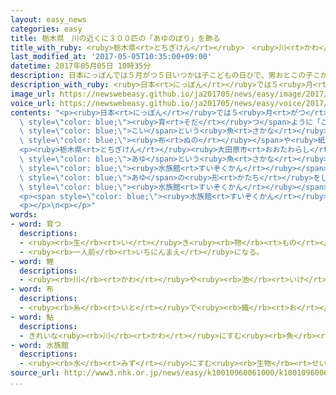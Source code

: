 ```yaml
---
layout: easy_news
categories: easy
title: 栃木県　川の近くに３００匹の「あゆのぼり」を飾る
title_with_ruby: <ruby>栃木県<rt>とちぎけん</rt></ruby>　<ruby>川<rt>かわ</rt></ruby>の<ruby>近<rt>ちか</rt></ruby>くに３００<ruby>匹<rt>ぴき</rt></ruby>の「あゆのぼり」を<ruby>飾<rt>かざ</rt></ruby>る
last_modified_at: '2017-05-05T10:35:00+09:00'
datetime: 2017年05月05日 10時35分
description: 日本にっぽんでは５月がつ５日いつかは子こどもの日ひで、男おとこの子こが元気げんきに育そだつように「こいのぼり」を飾かざっています。
description_with_ruby: <ruby>日本<rt>にっぽん</rt></ruby>では５<ruby>月<rt>がつ</rt></ruby><ruby>５日<rt>いつか</rt></ruby>は<ruby>子<rt>こ</rt></ruby>どもの<ruby>日<rt>ひ</rt></ruby>で、<ruby>男<rt>おとこ</rt></ruby>の<ruby>子<rt>こ</rt></ruby>が<ruby>元気<rt>げんき</rt></ruby>に<ruby>育<rt>そだ</rt></ruby>つように「こいのぼり」を<ruby>飾<rt>かざ</rt></ruby>っています。
image_url: https://newswebeasy.github.io/ja201705/news/easy/image/2017/05/05/k10010960061000.jpg
voice_url: https://newswebeasy.github.io/ja201705/news/easy/voice/2017/05/05/k10010960061000.mp3
contents: "<p><ruby>日本<rt>にっぽん</rt></ruby>では５<ruby>月<rt>がつ</rt></ruby><ruby>５日<rt>いつか</rt></ruby>は<ruby>子<rt>こ</rt></ruby>どもの<ruby>日<rt>ひ</rt></ruby>で、<ruby>男<rt>おとこ</rt></ruby>の<ruby>子<rt>こ</rt></ruby>が<ruby>元気<rt>げんき</rt></ruby>に<span\
  \ style=\"color: blue;\"><ruby>育<rt>そだ</rt></ruby>つ</span>ように「こいのぼり」を<ruby>飾<rt>かざ</rt></ruby>っています。こいのぼりは、<span\
  \ style=\"color: blue;\">こい</span>という<ruby>魚<rt>さかな</rt></ruby>の<ruby>形<rt>かたち</rt></ruby>をしていて、<span\
  \ style=\"color: blue;\"><ruby>布<rt>ぬの</rt></ruby></span>や<ruby>紙<rt>かみ</rt></ruby>で<ruby>作<rt>つく</rt></ruby>ります。</p>\n\
  <p><ruby>栃木県<rt>とちぎけん</rt></ruby><ruby>大田原市<rt>おおたわらし</rt></ruby>の<ruby>那珂川<rt>なかがわ</rt></ruby>は、<span\
  \ style=\"color: blue;\">あゆ</span>という<ruby>魚<rt>さかな</rt></ruby>がたくさん<ruby>来<rt>く</rt></ruby>ることで<ruby>有名<rt>ゆうめい</rt></ruby>な<ruby>川<rt>かわ</rt></ruby>です。<ruby>川<rt>かわ</rt></ruby>の<ruby>近<rt>ちか</rt></ruby>くにある<span\
  \ style=\"color: blue;\"><ruby>水族館<rt>すいぞくかん</rt></ruby></span>は<ruby>毎年<rt>まいとし</rt></ruby>、<span\
  \ style=\"color: blue;\">あゆ</span>の<ruby>形<rt>かたち</rt></ruby>をした<ruby>長<rt>なが</rt></ruby>さ２ｍぐらいの「あゆのぼり」を<ruby>飾<rt>かざ</rt></ruby>ります。<ruby>今年<rt>ことし</rt></ruby>も、<span\
  \ style=\"color: blue;\"><ruby>水族館<rt>すいぞくかん</rt></ruby></span>の<ruby>外<rt>そと</rt></ruby>に３００<ruby>匹<rt>ぴき</rt></ruby>のあゆのぼりを<ruby>飾<rt>かざ</rt></ruby>りました。<ruby>風<rt>かぜ</rt></ruby>が<ruby>吹<rt>ふ</rt></ruby>くと、<ruby>空<rt>そら</rt></ruby>を<ruby>泳<rt>およ</rt></ruby>いでいるように<ruby>見<rt>み</rt></ruby>えます。</p>\n\
  <p><span style=\"color: blue;\"><ruby>水族館<rt>すいぞくかん</rt></ruby></span>は、７<ruby>月<rt>がつ</rt></ruby><ruby>２日<rt>ふつか</rt></ruby>まであゆのぼりを<ruby>飾<rt>かざ</rt></ruby>ります。</p>\n\
  <p></p>\n<p></p>"
words:
- word: 育つ
  descriptions:
  - <ruby><rb>生</rb><rt>い</rt></ruby>き<ruby><rb>物</rb><rt>もの</rt></ruby>が、<ruby><rb>大</rb><rt>おお</rt></ruby>きくなる。
  - <ruby><rb>一人前</rb><rt>いちにんまえ</rt></ruby>になる。
- word: 鯉
  descriptions:
  - <ruby><rb>川</rb><rt>かわ</rt></ruby>や<ruby><rb>池</rb><rt>いけ</rt></ruby>などにすむ<ruby><rb>魚</rb><rt>さかな</rt></ruby>。<ruby><rb>口</rb><rt>くち</rt></ruby>に<ruby><rb>四本</rb><rt>よんほん</rt></ruby>のひげがある。<ruby><rb>見</rb><rt>み</rt></ruby>て<ruby><rb>楽</rb><rt>たの</rt></ruby>しむヒゴイ・ニシキゴイや、<ruby><rb>食用</rb><rt>しょくよう</rt></ruby>にするマゴイなどがいる。
- word: 布
  descriptions:
  - <ruby><rb>糸</rb><rt>いと</rt></ruby>で<ruby><rb>織</rb><rt>お</rt></ruby>った<ruby><rb>物</rb><rt>もの</rt></ruby>。<ruby><rb>織物</rb><rt>おりもの</rt></ruby>。きれ。
- word: 鮎
  descriptions:
  - きれいな<ruby><rb>川</rb><rt>かわ</rt></ruby>にすむ<ruby><rb>魚</rb><rt>さかな</rt></ruby>。<ruby><rb>夏</rb><rt>なつ</rt></ruby>、う<ruby><rb>飼</rb><rt>か</rt></ruby>いやつりなどでとる。かおりがよく<ruby><rb>食用</rb><rt>しょくよう</rt></ruby>にする。
- word: 水族館
  descriptions:
  - <ruby><rb>水</rb><rt>みず</rt></ruby>にすむ<ruby><rb>生物</rb><rt>せいぶつ</rt></ruby>を<ruby><rb>集</rb><rt>あつ</rt></ruby>め、ガラス<ruby><rb>張</rb><rt>ば</rt></ruby>りの<ruby><rb>大</rb><rt>おお</rt></ruby>きな<ruby><rb>水槽</rb><rt>すいそう</rt></ruby>に<ruby><rb>入</rb><rt>い</rt></ruby>れて、<ruby><rb>生</rb><rt>い</rt></ruby>きたままのようすを<ruby><rb>見</rb><rt>み</rt></ruby>せるようにした<ruby><rb>所</rb><rt>ところ</rt></ruby>。すいぞっかん。
source_url: http://www3.nhk.or.jp/news/easy/k10010960061000/k10010960061000.html
...
```


